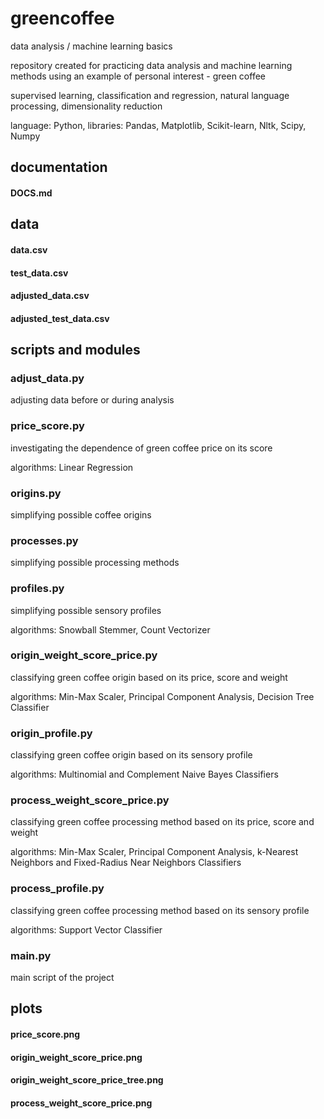 # greencoffee

data analysis / machine learning basics

repository created for practicing data analysis and machine learning methods using an example of personal interest - green coffee

supervised learning, classification and regression, natural language processing, dimensionality reduction

language: Python, libraries: Pandas, Matplotlib, Scikit-learn, Nltk, Scipy, Numpy

## documentation

#### DOCS.md

## data

#### data.csv
#### test_data.csv
#### adjusted_data.csv
#### adjusted_test_data.csv

## scripts and modules

### adjust_data.py

adjusting data before or during analysis

### price_score.py

investigating the dependence of green coffee price on its score

algorithms: Linear Regression

### origins.py

simplifying possible coffee origins

### processes.py

simplifying possible processing methods

### profiles.py

simplifying possible sensory profiles

algorithms: Snowball Stemmer, Count Vectorizer

### origin_weight_score_price.py

classifying green coffee origin based on its price, score and weight

algorithms: Min-Max Scaler, Principal Component Analysis, Decision Tree Classifier

### origin_profile.py

classifying green coffee origin based on its sensory profile

algorithms: Multinomial and Complement Naive Bayes Classifiers

### process_weight_score_price.py

classifying green coffee processing method based on its price, score and weight

algorithms: Min-Max Scaler, Principal Component Analysis, k-Nearest Neighbors and Fixed-Radius Near Neighbors Classifiers

### process_profile.py

classifying green coffee processing method based on its sensory profile

algorithms: Support Vector Classifier

### main.py

main script of the project

## plots

#### price_score.png
#### origin_weight_score_price.png
#### origin_weight_score_price_tree.png
#### process_weight_score_price.png
